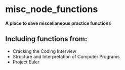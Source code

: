 # misc_node_functions
**A place to save miscellaneous practice functions**  

## Including functions from:
  * Cracking the Coding Interview
  * Structure and Interpretation of Computer Programs
  * Project Euler